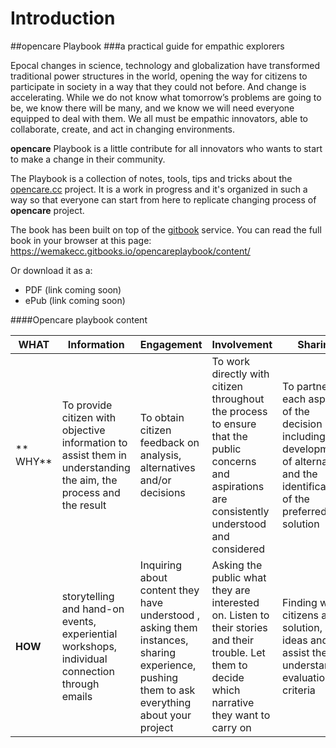 # Introduction

##opencare Playbook
###a practical guide for empathic explorers 


Epocal changes in science, technology and globalization have transformed traditional power structures in the world, opening the way for citizens to participate in society in a way that they could not before. And change is accelerating. While we do not know what tomorrow’s problems are going to be, we know there will be many, and we know we will need everyone equipped to deal with them. 
We all must be empathic innovators, able to collaborate, create, and act in changing environments. 

**opencare** Playbook is a little contribute for all innovators who wants to start to make a change in their community.

The Playbook is a collection of notes, tools, tips and tricks about the [opencare.cc](http://opencare.cc) project. 
It is a work in progress and it's organized in such a way so that everyone can start from here to replicate changing process of **opencare** project.

The book has been built on top of the [gitbook](http://gitbook.com) service.
You can read the full book in your browser at this page: https://wemakecc.gitbooks.io/opencareplaybook/content/

Or download it as a:
- PDF (link coming soon)
- ePub (link coming soon)


####Opencare playbook content

| **WHAT** | Information | Engagement | Involvement | Sharing | Empowerment | Capability | Exploitation |
| -- | -- | -- | -- | -- | -- | -- | -- |
|** WHY**| To provide citizen with objective information to assist them in understanding the aim, the process and the result | To obtain citizen feedback on analysis, alternatives and/or decisions | To work directly with citizen throughout the process to ensure that the public concerns and aspirations are consistently understood and considered | To partner in each aspect of the decision including the development of alternatives and the identification of the preferred solution | To increase sharing practice, process, knowledge and skills | To place final decision-making in the hands of the public | To empower citizens to identify their knowledge and skills |
| **HOW** | storytelling and hand-on events, experiential workshops, individual connection through emails | Inquiring about content they have understood , asking them instances, sharing experience, pushing them to ask everything about your project | Asking the public what they are interested on. Listen to their stories and their trouble. Let them to decide which narrative they want to carry on | Finding with citizens a solution, an ideas and assist them in understanding evaluation criteria |Finding with citizens a solution and ideas. Assist them in understanding evaluation criteria in order to design feasible solutions| Prototyping and testing a solution | Documenting and sharing prototyping process and tools |


 


 


